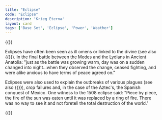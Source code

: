 ```yaml
---
title: "Eclipse"
code: "Eclipse"
description: 'Krieg Eterna'
layout: card
tags: ['Base Set', 'Eclipse', 'Power', 'Weather']
---
```

{{<card-detail-page title="Eclipse" artwork="Eclipse as seen from the Moon by Lucien Rudaux  (1947)">}}

<p class="rule-paragraph">
Eclipses have often been seen as ill omens or linked to the divine (see also {{<cardlink name="Omen" code="omen">}}). In the final battle between the Medes and the Lydians in Ancient Anatolia: "just as the battle was growing warm, day was on a sudden changed into night...when they observed the change, ceased fighting, and were alike anxious to have terms of peace agreed on." 
</p>
<p class="rule-paragraph">
Eclipses were also used to explain the outbreaks of various plagues (see also {{<cardlink name="Plague" code="plague">}}), crop failures and, in the case of the Aztec's, the Spanish conquest of Mexico. One witness to the 1508 eclipse said: "Piece by piece, the fire of the sun was eaten until it was replaced by a ring of fire. There was no way to see it and not foretell the total destruction of the world."
</p>
{{</card-detail-page>}}
